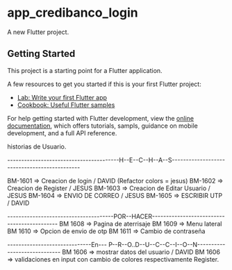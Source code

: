 # app_credibanco_login

A new Flutter project.

## Getting Started

This project is a starting point for a Flutter application.

A few resources to get you started if this is your first Flutter project:

- [Lab: Write your first Flutter app](https://docs.flutter.dev/get-started/codelab)
- [Cookbook: Useful Flutter samples](https://docs.flutter.dev/cookbook)

For help getting started with Flutter development, view the
[online documentation](https://docs.flutter.dev/), which offers tutorials,
sampls, guidance on mobile development, and a full API reference.


historias de Usuario.

----------------------------------------H--E--C--H--A--S---------------------------------------------

BM-1601 => Creacion de login / DAVID (Refactor colors = jesus)
BM-1602 => Creacion de Register / JESUS
BM-1603 => Creacion de Editar Usuario / JESUS
BM-1604 => ENVIO DE CORREO / JESUS
BM-1605 => ESCRIBIR UTP / DAVID 



--------------------------------------POR--HACER--------------------------------------------
BM 1608 => Pagina de aterrisaje
BM 1609 => Menu lateral 
BM 1610 => Opcion de envio de otp 
BM 1611 => Cambio de contraseña


------------------------------En--- P--R--O..D--U--C--C--I--O--N-----------------------------
BM 1606 => mostrar datos del usuario / DAVID
BM 1606 => validaciones en input con cambio de colores respectivamente Register.
